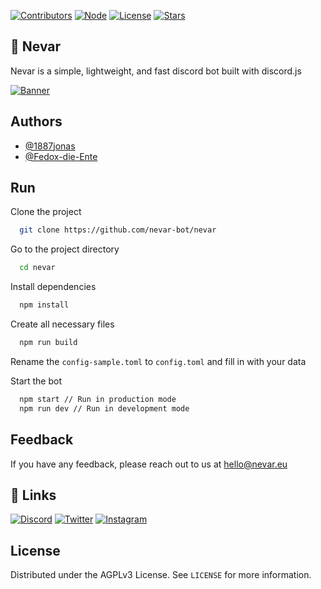 [![Contributors][contributors-shield]][contributors-url]
[![Node][node-shield]][node-url]
[![License][license-shield]][license-url]
[![Stars][stars-shield]][stars-url]

## 🚀 Nevar
Nevar is a simple, lightweight, and fast discord bot built with discord.js

[![Banner][banner-url]][website-url]


## Authors
- [@1887jonas](https://www.github.com/1887jonas)
- [@Fedox-die-Ente](https://www.github.com/Fedox-die-Ente)

## Run
Clone the project
```bash
  git clone https://github.com/nevar-bot/nevar
```

Go to the project directory
```bash
  cd nevar
```

Install dependencies
```bash
  npm install
```

Create all necessary files
```bash
  npm run build
```
Rename the `config-sample.toml` to `config.toml` and fill in with your data

Start the bot
```bash
  npm start // Run in production mode
  npm run dev // Run in development mode
```

## Feedback
If you have any feedback, please reach out to us at [hello@nevar.eu](mailto:hello@nevar.eu)

## 🔗 Links
[![Discord][discord-shield]][discord-url]
[![Twitter][twitter-shield]][twitter-url]
[![Instagram][instagram-shield]][instagram-url]

## License
Distributed under the AGPLv3 License. See `LICENSE` for more information.

[contributors-shield]: https://img.shields.io/github/contributors/nevar-bot/nevar.svg?style=for-the-badge
[contributors-url]: https://github.com/nevar-bot/nevar/graphs/contributors
[node-shield]:https://img.shields.io/badge/NODE-%3E%3D%2020.0.0-2?style=for-the-badge&color=c634f7
[node-url]:https://node.js.org
[license-shield]: https://img.shields.io/github/license/nevar-bot/nevar.svg?style=for-the-badge
[license-url]:https://choosealicense.com/licenses/agpl-3.0/
[stars-shield]:https://img.shields.io/github/stars/nevar-bot/nevar.svg?style=for-the-badge
[stars-url]:https://github.com/nevar-bot/nevar/stargazers
[banner-url]:https://i.imgur.com/AwsvHQ5.png
[website-url]:https://nevar.eu
[instagram-shield]:https://img.shields.io/badge/instagram-E1306C?style=for-the-badge&logo=instagram&logoColor=white
[instagram-url]:https://instagram.com/nevar_eu
[twitter-shield]:https://img.shields.io/badge/twitter-1DA1F2?style=for-the-badge&logo=twitter&logoColor=white
[twitter-url]:https://twitter.com/nevar_eu
[discord-shield]:https://img.shields.io/badge/discord-5865F2?style=for-the-badge&logo=discord&logoColor=white
[discord-url]:https://nevar.eu/support